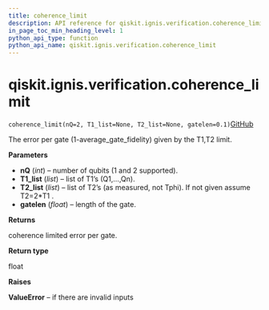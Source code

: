 ```yaml
---
title: coherence_limit
description: API reference for qiskit.ignis.verification.coherence_limit
in_page_toc_min_heading_level: 1
python_api_type: function
python_api_name: qiskit.ignis.verification.coherence_limit
---
```


# qiskit.ignis.verification.coherence\_limit

<span id="qiskit.ignis.verification.coherence_limit" />

`coherence_limit(nQ=2, T1_list=None, T2_list=None, gatelen=0.1)`[GitHub](https://github.com/qiskit-community/qiskit-ignis/tree/stable/0.7/qiskit/ignis/verification/randomized_benchmarking/rb_utils.py "view source code")

The error per gate (1-average\_gate\_fidelity) given by the T1,T2 limit.

**Parameters**

*   **nQ** (*int*) – number of qubits (1 and 2 supported).
*   **T1\_list** (*list*) – list of T1’s (Q1,…,Qn).
*   **T2\_list** (*list*) – list of T2’s (as measured, not Tphi). If not given assume T2=2\*T1 .
*   **gatelen** (*float*) – length of the gate.

**Returns**

coherence limited error per gate.

**Return type**

float

**Raises**

**ValueError** – if there are invalid inputs

